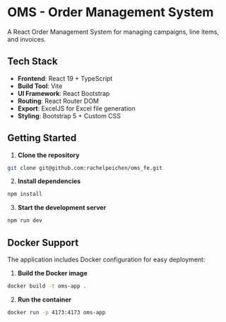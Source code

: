 # OMS - Order Management System

A React Order Management System for managing campaigns, line items, and invoices.

## Tech Stack

- **Frontend**: React 19 + TypeScript
- **Build Tool**: Vite
- **UI Framework**: React Bootstrap
- **Routing**: React Router DOM
- **Export**: ExcelJS for Excel file generation
- **Styling**: Bootstrap 5 + Custom CSS

## Getting Started

1. **Clone the repository**
```bash
git clone git@github.com:rachelpeichen/oms_fe.git
```

2. **Install dependencies**
```bash
npm install
```

3. **Start the development server**
```bash
npm run dev
```

## Docker Support

The application includes Docker configuration for easy deployment:

1. **Build the Docker image**
```bash
docker build -t oms-app .
```

2. **Run the container**
```bash
docker run -p 4173:4173 oms-app
```